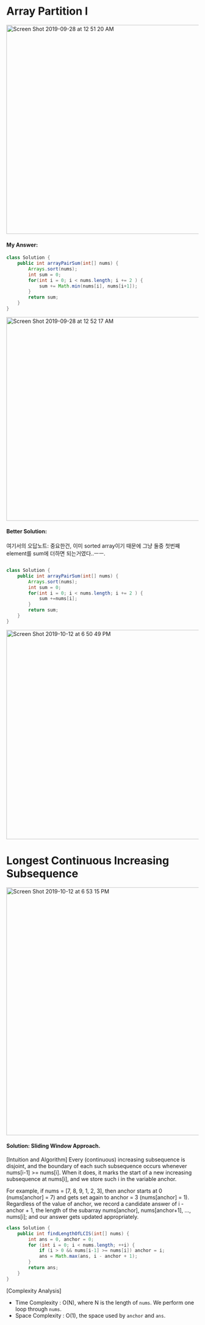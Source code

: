 # Array Partition I

<img width="548" alt="Screen Shot 2019-09-28 at 12 51 20 AM" src="https://user-images.githubusercontent.com/46575719/65811673-17a5f780-e18a-11e9-8b58-72b2d5010774.png">


#### My Answer:

```java
class Solution {
    public int arrayPairSum(int[] nums) {
        Arrays.sort(nums);
        int sum = 0;
        for(int i = 0; i < nums.length; i += 2 ) {
            sum += Math.min(nums[i], nums[i+1]);
        }
        return sum;
    }
}
```

<img width="534" alt="Screen Shot 2019-09-28 at 12 52 17 AM" src="https://user-images.githubusercontent.com/46575719/65811679-399f7a00-e18a-11e9-8dea-35b5d0ea4e9c.png">

#### Better Solution:

여기서의 오답노트: 중요한건, 이미 sorted array이기 때문에 그냥 둘중 첫번째 element를 sum에 더하면 되는거였다..ㅡㅡ.

```java

class Solution {
    public int arrayPairSum(int[] nums) {
        Arrays.sort(nums);
        int sum = 0;
        for(int i = 0; i < nums.length; i += 2 ) {
            sum +=nums[i];
        }
        return sum;
    }
}

```
<img width="549" alt="Screen Shot 2019-10-12 at 6 50 49 PM" src="https://user-images.githubusercontent.com/46575719/66708622-607cb500-ed21-11e9-8fa3-d406d8c1034e.png">


# Longest Continuous Increasing Subsequence

<img width="650" alt="Screen Shot 2019-10-12 at 6 53 15 PM" src="https://user-images.githubusercontent.com/46575719/66708632-9457da80-ed21-11e9-9f65-ee18f7422cd9.png">


#### Solution: Sliding Window Approach.
[Intuition and Algorithm]
Every (continuous) increasing subsequence is disjoint, and the boundary of each such subsequence occurs whenever nums[i-1] >= nums[i]. When it does, it marks the start of a new increasing subsequence at nums[i], and we store such i in the variable anchor.

For example, if nums = [7, 8, 9, 1, 2, 3], then anchor starts at 0 (nums[anchor] = 7) and gets set again to anchor = 3 (nums[anchor] = 1). Regardless of the value of anchor, we record a candidate answer of i - anchor + 1, the length of the subarray nums[anchor], nums[anchor+1], ..., nums[i]; and our answer gets updated appropriately.

```java
class Solution {
    public int findLengthOfLCIS(int[] nums) {
        int ans = 0, anchor = 0;
        for (int i = 0; i < nums.length; ++i) {
            if (i > 0 && nums[i-1] >= nums[i]) anchor = i;
            ans = Math.max(ans, i - anchor + 1);
        }
        return ans;
    }
}
```
[Complexity Analysis]
- Time Complexity : O(N), where N is the length of `nums`. We perform one loop through `nums`.
- Space Complexity : O(1), the space used by `anchor` and `ans`.
